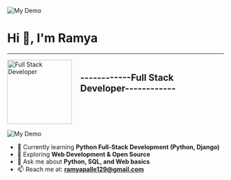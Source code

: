 
  


![My Demo](https://bpb-us-e2.wpmucdn.com/sites.uci.edu/dist/1/5748/files/2024/12/HomeLogo.gif)
# Hi 👋, I'm Ramya

---
<div style="display: flex; align-items: flex-start;">
  <img src="[your-image-link-here](https://miro.medium.com/v2/resize:fit:828/format:webp/1*ZSVmWGcc1weENb0ShawWxw.gif)" alt="Full Stack Developer" width="150" style="margin-right: 20px;">
  <div>
    <h2>------------Full Stack Developer------------</h2>
  </div>
</div>


![My Demo](https://miro.medium.com/v2/resize:fit:828/format:webp/1*ZSVmWGcc1weENb0ShawWxw.gif)


- 🌱 Currently learning **Python Full-Stack Development (Python, Django)**  
- 🚀 Exploring **Web Development & Open Source**  
- 💬 Ask me about **Python, SQL, and Web basics**    
- 📫 Reach me at: **ramyapalle129@gmail.com**

<!--
**Ramya27012004/Ramya27012004** is a ✨ _special_ ✨ repository because its `README.md` (this file) appears on your GitHub profile.

Here are some ideas to get you started:

- 🔭 I’m currently working on ...
- 🌱 I’m currently learning ...
- 👯 I’m looking to collaborate on ...
- 🤔 I’m looking for help with ...
- 💬 Ask me about ...
- 📫 How to reach me: ...
- 😄 Pronouns: ...
- ⚡ Fun fact: ...
-->
